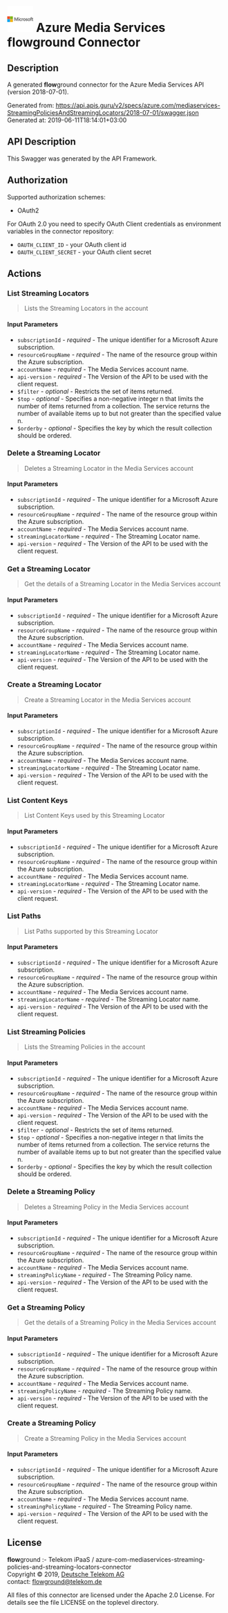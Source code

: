 # ![LOGO](logo.png) Azure Media Services **flow**ground Connector

## Description

A generated **flow**ground connector for the Azure Media Services API (version 2018-07-01).

Generated from: https://api.apis.guru/v2/specs/azure.com/mediaservices-StreamingPoliciesAndStreamingLocators/2018-07-01/swagger.json<br/>
Generated at: 2019-06-11T18:14:01+03:00

## API Description

This Swagger was generated by the API Framework.

## Authorization

Supported authorization schemes:
- OAuth2

For OAuth 2.0 you need to specify OAuth Client credentials as environment variables in the connector repository:
* `OAUTH_CLIENT_ID` - your OAuth client id
* `OAUTH_CLIENT_SECRET` - your OAuth client secret

## Actions

### List Streaming Locators

> Lists the Streaming Locators in the account

#### Input Parameters
* `subscriptionId` - _required_ - The unique identifier for a Microsoft Azure subscription.
* `resourceGroupName` - _required_ - The name of the resource group within the Azure subscription.
* `accountName` - _required_ - The Media Services account name.
* `api-version` - _required_ - The Version of the API to be used with the client request.
* `$filter` - _optional_ - Restricts the set of items returned.
* `$top` - _optional_ - Specifies a non-negative integer n that limits the number of items returned from a collection. The service returns the number of available items up to but not greater than the specified value n.
* `$orderby` - _optional_ - Specifies the key by which the result collection should be ordered.

### Delete a Streaming Locator

> Deletes a Streaming Locator in the Media Services account

#### Input Parameters
* `subscriptionId` - _required_ - The unique identifier for a Microsoft Azure subscription.
* `resourceGroupName` - _required_ - The name of the resource group within the Azure subscription.
* `accountName` - _required_ - The Media Services account name.
* `streamingLocatorName` - _required_ - The Streaming Locator name.
* `api-version` - _required_ - The Version of the API to be used with the client request.

### Get a Streaming Locator

> Get the details of a Streaming Locator in the Media Services account

#### Input Parameters
* `subscriptionId` - _required_ - The unique identifier for a Microsoft Azure subscription.
* `resourceGroupName` - _required_ - The name of the resource group within the Azure subscription.
* `accountName` - _required_ - The Media Services account name.
* `streamingLocatorName` - _required_ - The Streaming Locator name.
* `api-version` - _required_ - The Version of the API to be used with the client request.

### Create a Streaming Locator

> Create a Streaming Locator in the Media Services account

#### Input Parameters
* `subscriptionId` - _required_ - The unique identifier for a Microsoft Azure subscription.
* `resourceGroupName` - _required_ - The name of the resource group within the Azure subscription.
* `accountName` - _required_ - The Media Services account name.
* `streamingLocatorName` - _required_ - The Streaming Locator name.
* `api-version` - _required_ - The Version of the API to be used with the client request.

### List Content Keys

> List Content Keys used by this Streaming Locator

#### Input Parameters
* `subscriptionId` - _required_ - The unique identifier for a Microsoft Azure subscription.
* `resourceGroupName` - _required_ - The name of the resource group within the Azure subscription.
* `accountName` - _required_ - The Media Services account name.
* `streamingLocatorName` - _required_ - The Streaming Locator name.
* `api-version` - _required_ - The Version of the API to be used with the client request.

### List Paths

> List Paths supported by this Streaming Locator

#### Input Parameters
* `subscriptionId` - _required_ - The unique identifier for a Microsoft Azure subscription.
* `resourceGroupName` - _required_ - The name of the resource group within the Azure subscription.
* `accountName` - _required_ - The Media Services account name.
* `streamingLocatorName` - _required_ - The Streaming Locator name.
* `api-version` - _required_ - The Version of the API to be used with the client request.

### List Streaming Policies

> Lists the Streaming Policies in the account

#### Input Parameters
* `subscriptionId` - _required_ - The unique identifier for a Microsoft Azure subscription.
* `resourceGroupName` - _required_ - The name of the resource group within the Azure subscription.
* `accountName` - _required_ - The Media Services account name.
* `api-version` - _required_ - The Version of the API to be used with the client request.
* `$filter` - _optional_ - Restricts the set of items returned.
* `$top` - _optional_ - Specifies a non-negative integer n that limits the number of items returned from a collection. The service returns the number of available items up to but not greater than the specified value n.
* `$orderby` - _optional_ - Specifies the key by which the result collection should be ordered.

### Delete a Streaming Policy

> Deletes a Streaming Policy in the Media Services account

#### Input Parameters
* `subscriptionId` - _required_ - The unique identifier for a Microsoft Azure subscription.
* `resourceGroupName` - _required_ - The name of the resource group within the Azure subscription.
* `accountName` - _required_ - The Media Services account name.
* `streamingPolicyName` - _required_ - The Streaming Policy name.
* `api-version` - _required_ - The Version of the API to be used with the client request.

### Get a Streaming Policy

> Get the details of a Streaming Policy in the Media Services account

#### Input Parameters
* `subscriptionId` - _required_ - The unique identifier for a Microsoft Azure subscription.
* `resourceGroupName` - _required_ - The name of the resource group within the Azure subscription.
* `accountName` - _required_ - The Media Services account name.
* `streamingPolicyName` - _required_ - The Streaming Policy name.
* `api-version` - _required_ - The Version of the API to be used with the client request.

### Create a Streaming Policy

> Create a Streaming Policy in the Media Services account

#### Input Parameters
* `subscriptionId` - _required_ - The unique identifier for a Microsoft Azure subscription.
* `resourceGroupName` - _required_ - The name of the resource group within the Azure subscription.
* `accountName` - _required_ - The Media Services account name.
* `streamingPolicyName` - _required_ - The Streaming Policy name.
* `api-version` - _required_ - The Version of the API to be used with the client request.

## License

**flow**ground :- Telekom iPaaS / azure-com-mediaservices-streaming-policies-and-streaming-locators-connector<br/>
Copyright © 2019, [Deutsche Telekom AG](https://www.telekom.de)<br/>
contact: flowground@telekom.de

All files of this connector are licensed under the Apache 2.0 License. For details
see the file LICENSE on the toplevel directory.
